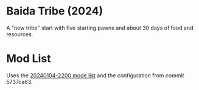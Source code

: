 # Baida Tribe (2024)

A "new tribe" start with five starting pawns and about 30 days of food and resources.

# Mod List

Uses the [20240104-2200 mode list](../../rimworld-mod-lists/20240104-2200.rml) and the configuration from commit 5737ca63.

